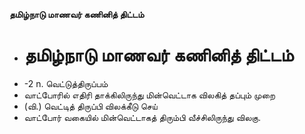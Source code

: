 **தமிழ்நாடு மாணவர் கணினித் திட்டம்**
- # தமிழ்நாடு மாணவர் கணினித் திட்டம்
- -2 n. வெட்டுத்திருப்பம்
- வாட்போரில் எதிரி தாக்கிலிருந்து மின்வெட்டாக விலகித் தப்பும் முறை
- (வி.) வெட்டித் திருப்பி விலக்கீடு செய்
- வாட்போர் வகையில் மின்வெட்டாகத் திரும்பி வீச்சிலிருந்து விலகு.

